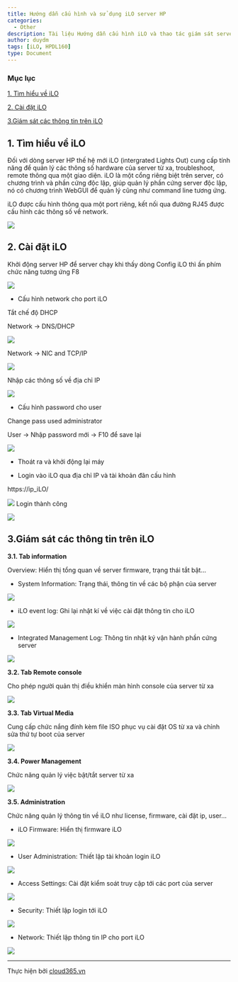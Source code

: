 ```yaml
---
title: Hướng dẫn cấu hình và sử dụng iLO server HP
categories:
  - Other
description: Tài liệu Hướng dẫn cấu hình iLO và thao tác giám sát server HP
author: duydm
tags: [iLO, HPDL160]
type: Document
---
```


### Mục lục

[1. Tìm hiểu về iLO](#timhieuveilo)

[2. Cài đặt iLO](#caidatilo)

[3.Giám sát các thông tin trên iLO](#giamsatilo)
<a name="timhieuveilo"></a>
## 1. Tìm hiểu về iLO ##

Đối với dòng server HP thế hệ mới iLO (intergrated Lights Out) cung cấp tính năng để quản lý các thông số hardware của server từ xa, troubleshoot, remote thông qua một giao diện. iLO là một cổng riêng biệt trên server, có chương trình và phần cứng độc lập, giúp quản lý phần cứng server độc lập, nó có chương trình WebGUI để quản lý cũng như command line tương ứng.

 iLO được cấu hình thông qua một port riêng, kết nối qua đường RJ45 được cấu hình các thông số về network.

![](/images/img-ilo-hp/ilo1.jpg)

<a name="giamsatilo"></a>
## 2. Cài đặt iLO ##

Khởi động server HP để server chạy khi thấy dòng Config iLO thì ấn phím chức năng tương ứng F8

![](/images/img-ilo-hp/ilo2.jpg)

+ Cấu hình network cho port iLO

Tắt chế độ DHCP

Network -> DNS/DHCP

![](/images/img-ilo-hp/ilo3.jpg)

Network -> NIC and TCP/IP

![](/images/img-ilo-hp/ilo4.jpg)

Nhập các thông số về địa chỉ IP

![](/images/img-ilo-hp/ilo5.jpg)

+ Cấu hình password cho user

Change pass used administrator

User -> Nhập password mới -> F10 để save lại

![](/images/img-ilo-hp/ilo6.jpg)

+ Thoát ra và khởi động lại máy

+ Login vào iLO qua địa chỉ IP và tài khoản đãn cấu hình

https://ip_iLO/

![](/images/img-ilo-hp/ilo7.png)
Login thành công

![](/images/img-ilo-hp/ilo8.png)

<a name="caidatilo"></a>
## 3.Giám sát các thông tin trên iLO ##

**3.1. Tab information**

Overview: Hiển thị tổng quan về server firmware, trạng thái tắt bật...

+ System Information: Trạng thái, thông tin về các bộ phận của server

![](/images/img-ilo-hp/ilo9.png)

+ iLO event log: Ghi lại nhật kí về việc cài đặt thông tin cho iLO

![](/images/img-ilo-hp/ilo10.png)

+ Integrated Management Log: Thông tin nhật ký vận hành phần cứng server

![](/images/img-ilo-hp/ilo11.png)

**3.2. Tab Remote console**

Cho phép người quản thị điều khiển màn hình console của server từ xa

![](/images/img-ilo-hp/ilo12.png)

**3.3. Tab Virtual Media**

Cung cấp chức nắng đính kèm file ISO phục vụ cài đặt OS từ xa và chỉnh sửa thứ tự boot của server

![](/images/img-ilo-hp/ilo13.png)

**3.4. Power Management**

Chức năng quản lý việc bật/tắt server từ xa

![](/images/img-ilo-hp/ilo14.png)

**3.5. Administration**

Chức năng quản lý thông tin về iLO như license, firmware, cài đặt ip, user...

+ iLO Firmware: Hiển thị firmware iLO

![](/images/img-ilo-hp/ilo15.png)

+ User Administration: Thiết lập tài khoản login iLO

![](/images/img-ilo-hp/ilo16.png)

+ Access Settings: Cài đặt kiểm soát truy cập tới các port của server

![](/images/img-ilo-hp/ilo17.png)

+ Security: Thiết lập login tới iLO

![](/images/img-ilo-hp/ilo18.png)

+ Network: Thiết lập thông tin IP cho port iLO

![](/images/img-ilo-hp/ilo19.png)

---
Thực hiện bởi <a href="https://cloud365.vn/" target="_blank">cloud365.vn</a>
